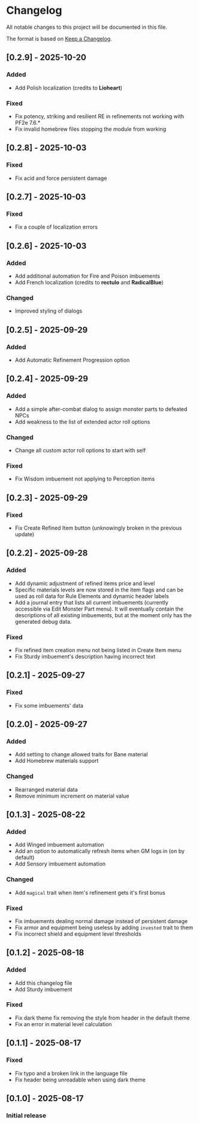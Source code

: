 # Changelog

All notable changes to this project will be documented in this file.

The format is based on [Keep a Changelog](https://keepachangelog.com/en/1.1.0/).

## [0.2.9] - 2025-10-20
### Added
- Add Polish localization (credits to **Lioheart**)

### Fixed
- Fix potency, striking and resilient RE in refinements not working with PF2e 7.6.*
- Fix invalid homebrew files stopping the module from working 

## [0.2.8] - 2025-10-03
### Fixed
- Fix acid and force persistent damage

## [0.2.7] - 2025-10-03
### Fixed
- Fix a couple of localization errors

## [0.2.6] - 2025-10-03
### Added
- Add additional automation for Fire and Poison imbuements
- Add French localization (credits to **rectulo** and **RadicalBlue**)

### Changed
- Improved styling of dialogs

## [0.2.5] - 2025-09-29
### Added
- Add Automatic Refinement Progression option

## [0.2.4] - 2025-09-29
### Added
- Add a simple after-combat dialog to assign monster parts to defeated NPCs
- Add weakness to the list of extended actor roll options

### Changed
- Change all custom actor roll options to start with self

### Fixed
- Fix Wisdom imbuement not applying to Perception items

## [0.2.3] - 2025-09-29
### Fixed
- Fix Create Refined Item button (unknowingly broken in the previous update)

## [0.2.2] - 2025-09-28
### Added
- Add dynamic adjustment of refined items price and level
- Specific materials levels are now stored in the item flags and can be used as roll data for Rule Elements and dynamic header labels
- Add a journal entry that lists all current imbuements (currently accessible via Edit Monster Part menu). It will eventually contain the descriptions of all existing imbuements, but at the moment only has the generated debug data.

### Fixed
- Fix refined item creation menu not being listed in Create Item menu
- Fix Sturdy imbuement's description having incorrect text

## [0.2.1] - 2025-09-27
### Fixed
- Fix some imbuements' data

## [0.2.0] - 2025-09-27
### Added
- Add setting to change allowed traits for Bane material
- Add Homebrew materials support

### Changed
- Rearranged material data
- Remove minimum increment on material value

## [0.1.3] - 2025-08-22
### Added
- Add Winged imbuement automation
- Add an option to automatically refresh items when GM logs in (on by default)
- Add Sensory imbuement automation

### Changed
- Add `magical` trait when item's refinement gets it's first bonus

### Fixed
- Fix imbuements dealing normal damage instead of persistent damage
- Fix armor and equipment being useless by adding `invested` trait to them
- Fix incorrect shield and equipment level thresholds

## [0.1.2] - 2025-08-18
### Added
- Add this changelog file
- Add Sturdy imbuement

### Fixed
- Fix dark theme fix removing the style from header in the default theme
- Fix an error in material level calculation

## [0.1.1] - 2025-08-17
### Fixed
- Fix typo and a broken link in the language file
- Fix header being unreadable when using dark theme

## [0.1.0] - 2025-08-17

### Initial release
